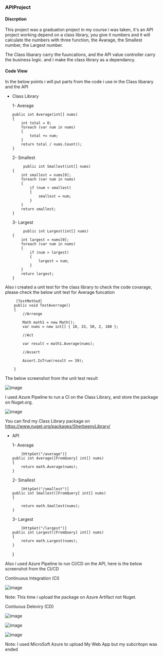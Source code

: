### APIProject

#### Discrption

This project was a graduation project in my course i was taken, it's an API project working depend on a class library, you give it numbers and it will calculate the numbers with three function, the Avarage, the Smallest number, the Largest number.
  
The Class libarary carry the fuuncations, and the API value controller carry the business logic. and i make the class library as a dependancy.
  
#### Code View

In the below points i will put parts from the code i use in the Class libarary and the API

  * Class Library

     1- Average

        public int Average(int[] nums)
        {
            int total = 0;
            foreach (var num in nums)
            {
                total += num;
            }
            return total / nums.Count();
        }

     2- Smallest
     
             public int Smallest(int[] nums)
        {
            int smallest = nums[0];
            foreach (var num in nums)
            {
                if (num < smallest)
                {
                    smallest = num;
                }
            }
            return smallest;
        }
        
     3- Largest
     
             public int Largest(int[] nums)
        {
            int largest = nums[0];
            foreach (var num in nums)
            {
                if (num > largest)
                {
                    largest = num;
                }
            }
            return largest;
        }
 
 Also i created a unit test for the class library to check the code covarage, please check the below unit test for Average funcation
 
         [TestMethod]
        public void TestAverrage()
        {
            //Arrange

            Math math1 = new Math();
            var nums = new int[] { 10, 33, 50, 2, 100 };

            //Act

            var result = math1.Average(nums);

            //Assert

            Assert.IsTrue(result == 39);

        }
        
The below screenshot from the unit test result

![image](https://user-images.githubusercontent.com/97340280/160281501-6eeb8cf6-1d2d-4dec-ba3f-3ec1c68d926f.png)

        
I used Azure Pipeline to run a CI on the Class Library, and store the package on Nuget.org.

![image](https://user-images.githubusercontent.com/97340280/160281290-c5d78098-0a26-4f6b-a628-a6679dd0bd1a.png)

You can find my Class Library package on https://www.nuget.org/packages/SherbeenyLibrary/

  * API

    1- Average
    
            [HttpGet("/average")]
        public int Average([FromQuery] int[] nums)
        {
            return math.Average(nums);
        }
        
    2- Smallest
    
            [HttpGet("/smallest")]
        public int Smallest([FromQuery] int[] nums)
        {

            return math.Smallest(nums);
        }
        
    3- Largest
    
            [HttpGet("/largest")]
        public int Largest([FromQuery] int[] nums)
        {
            return math.Largest(nums);
        }
    }
    

Also i used Azure Pipeline to run CI/CD on the API, here is the below screenshot from the CI/CD

Continuous Integration (CI)

![image](https://user-images.githubusercontent.com/97340280/160281961-4b19a0b8-5db8-4f2f-8e91-d001f74d1dce.png)

Note: This time i upload the package on Azure Artifact not Nuget.

Contiuous Deleviry (CD)

![image](https://user-images.githubusercontent.com/97340280/160282110-393db6db-91ba-4e59-83eb-bf0a683826f0.png)

![image](https://user-images.githubusercontent.com/97340280/160282155-80020985-00e5-4768-afa3-7345f250e709.png)

![image](https://user-images.githubusercontent.com/97340280/160282209-1f6006bd-cc7d-4dcb-9d31-ccbab0d75d5b.png)


Note: I used MicroSoft Azure to upload My Web App but my subcritopn was ended


